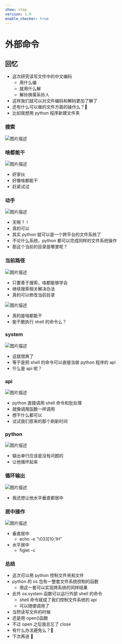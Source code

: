 ```yaml
---
show: step
version: 1.0
enable_checker: true
---
```


# 外部命令

## 回忆

- 这次研究读写文件中的中文编码
  - 用什么编
  - 就用什么解
  - 解铃换需系铃人
- 这样我们就可以对文件编码和解码更加了解了
- 还有什么可以做的文件方面的操作么？🤔
- 比如我想用 python 程序新建文件夹

### 搜索

![图片描述](https://doc.shiyanlou.com/courses/uid1190679-20211002-1633142396468)

### 啥都能干

![图片描述](https://doc.shiyanlou.com/courses/uid1190679-20211002-1633142482813)

- 好家伙
- 好像啥都能干
- 赶紧试试

### 动手

![图片描述](https://doc.shiyanlou.com/courses/uid1190679-20211002-1633142716077)

- 天啊？！
- 真的可以
- 其实 python 就可以是一个跨平台的文件系统了
- 不论什么系统，python 都可以完成同样的文件系统操作
- 那这个当前的目录是哪里呢？

### 当前路径

![图片描述](https://doc.shiyanlou.com/courses/uid1190679-20211002-1633143134987)

- 只要善于搜索，啥都能够学会
- 继续搜索相关解决办法
- 真的可以修改当前目录

![图片描述](https://doc.shiyanlou.com/courses/uid1190679-20211002-1633143066769)

- 真的是啥都能干
- 能干脆执行 shell 的命令么？

### system

![图片描述](https://doc.shiyanlou.com/courses/uid1190679-20211002-1633144129626)

- 这就很爽了
- 等于是把 shell 的命令可以直接当做 python 程序的 api
- 什么是 api 呢？

### api

![图片描述](https://doc.shiyanlou.com/courses/uid1190679-20211103-1635947612287)

- python 直接调用 shell 命令和批处理
- 就像调用函数一样调用
- 想干什么都可以
- 试试我们原来的那个刷新时间

### python

![图片描述](https://doc.shiyanlou.com/courses/uid1190679-20211002-1633144684829)

- 输出单行应该是没有问题的
- 让他循环起来

### 循环输出

![图片描述](https://doc.shiyanlou.com/courses/uid1190679-20211002-1633144906008)

- 我还想让他水平垂直都居中

### 居中操作

![图片描述](https://doc.shiyanlou.com/courses/uid1190679-20211002-1633145170701)

- 垂直居中
  - echo -e "\033[10;1H"
- 水平居中
  - figlet -c

### 总结

- 这次可以用 python 控制文件夹和文件
- python 的 os 包有一整套文件系统控制的函数
  - 用这一套可以实现跨系统的同样结果
- 此外 os.system 函数可以运行外部 shell 的命令
  - shell 命令就成了我们控制文件系统的 api
  - 可以随便调用了
- 当然读写文件的时候
- 还是用 open()函数
- 不过 open 之后我总忘了 close
- 有什么办法避免么？🤔
- 下次再说 👋
